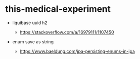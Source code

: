# this-medical-experiment

- liquibase uuid h2
  - https://stackoverflow.com/a/16979111/1107450

- enum save as string
  - https://www.baeldung.com/jpa-persisting-enums-in-jpa

